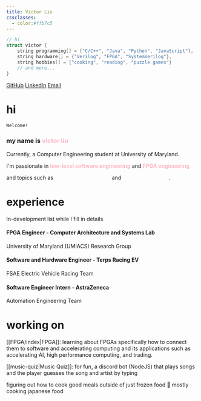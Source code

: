 ```yaml
---
title: Victor Liu
cssclasses:
  - color:#ffb7c5
---
```

```cpp
// hi
struct victor {
	string programming[] = {"C/C++", "Java", "Python", "JavaScript"},
	string hardware[] = {"Verilog", "FPGA", "SystemVerilog"},
	string hobbies[] = {"cooking", "reading", "puzzle games"}
	// and more...
}
```

[GitHub](https://github.com/notvictorl) [LinkedIn](https://linkedin.com/in/victorliu2) [Email](mailto:victorliu2@protonmail.com)

# hi
```poetry
Welcome!
```
<h3>my name is <span style="color:#ffb7c5">victor liu</span></h3>

Currently, a Computer Engineering student at University of Maryland.

I'm passionate in <span style="color:#ffb7c5"><b>low-level software engineering</b></span> and <span style="color:#ffb7c5"><b>FPGA engineering</b></span>

and topics such as <span style="color:white"><i>computer architecture</i></span> and <span style="color:white"><i>operating systems</i></span>.

# experience

In-development list while I fill in details
#### FPGA Engineer - Computer Architecture and Systems Lab
University of Maryland (UMIACS) Research Group
#### Software and Hardware Engineer - Terps Racing EV
FSAE Electric Vehicle Racing Team
#### Software Engineer Intern - AstraZeneca
Automation Engineering Team

# working on

[[FPGA/index|FPGA]]: learning about FPGAs specifically how to connect them to software and accelerating computing and its applications such as accelerating AI, high performance computing, and trading.

[[music-quiz|Music Quiz]]: for fun, a discord bot (NodeJS) that plays songs and the player guesses the song and artist by typing

figuring out how to cook good meals outside of just frozen food 🍳
mostly cooking japanese food